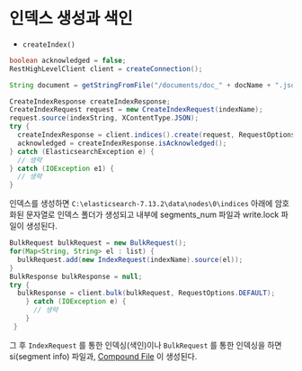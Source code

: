 # 인덱스 생성과 색인

- `createIndex()`

```java
boolean acknowledged = false;
RestHighLevelClient client = createConnection();

String document = getStringFromFile("/documents/doc_" + docName + ".json");

CreateIndexResponse createIndexResponse;
CreateIndexRequest request = new CreateIndexRequest(indexName);
request.source(indexString, XContentType.JSON);
try {
  createIndexResponse = client.indices().create(request, RequestOptions.DEFAULT);
  acknowledged = createIndexResponse.isAcknowledged();
} catch (ElasticsearchException e) {
  // 생략
} catch (IOException e1) {
  // 생략
}
```

인덱스를 생성하면 `C:\elasticsearch-7.13.2\data\nodes\0\indices` 아래에 암호화된 문자열로 인덱스 폴더가 생성되고 
내부에 segments_num 파일과 write.lock 파일이 생성된다.

```java
BulkRequest bulkRequest = new BulkRequest();
for(Map<String, String> el : list) {
  bulkRequest.add(new IndexRequest(indexName).source(el));
}
BulkResponse bulkResponse = null;
try {
  bulkResponse = client.bulk(bulkRequest, RequestOptions.DEFAULT);
    } catch (IOException e) {
      // 생략
    }
 }
```

그 후 `IndexRequest` 를 통한 인덱싱(색인)이나 `BulkRequest` 를 통한 인덱싱을 하면 si(segment info) 파일과, [Compound File](https://lucene.apache.org/core/5_1_0/core/org/apache/lucene/codecs/lucene50/Lucene50CompoundFormat.html) 이 생성된다.

